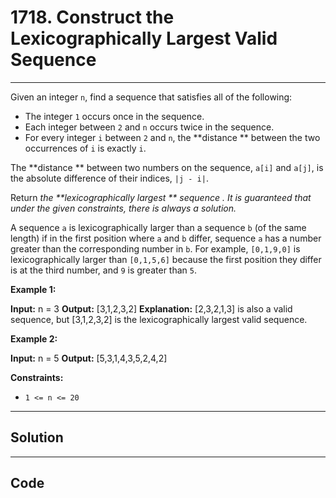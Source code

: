 # 1718. Construct the Lexicographically Largest Valid Sequence

---

Given an integer `n`, find a sequence that satisfies all of the following:

  * The integer `1` occurs once in the sequence.
  * Each integer between `2` and `n` occurs twice in the sequence.
  * For every integer `i` between `2` and `n`, the **distance ** between the two occurrences of `i` is exactly `i`.



The **distance ** between two numbers on the sequence, `a[i]` and `a[j]`, is the absolute difference of their indices, `|j - i|`.

Return _the **lexicographically largest ** sequence_ _. It is guaranteed that under the given constraints, there is always a solution._

A sequence `a` is lexicographically larger than a sequence `b` (of the same length) if in the first position where `a` and `b` differ, sequence `a` has a number greater than the corresponding number in `b`. For example, `[0,1,9,0]` is lexicographically larger than `[0,1,5,6]` because the first position they differ is at the third number, and `9` is greater than `5`.

 

**Example 1:**


**Input:** n = 3
**Output:** [3,1,2,3,2]
**Explanation:** [2,3,2,1,3] is also a valid sequence, but [3,1,2,3,2] is the lexicographically largest valid sequence.


**Example 2:**


**Input:** n = 5
**Output:** [5,3,1,4,3,5,2,4,2]


 

**Constraints:**

  * `1 <= n <= 20`

---

## Solution



---

## Code
```python


```